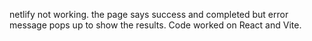 netlify not working. the page says success and completed but error message pops up to show the results.
Code worked on React and Vite.
